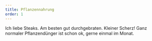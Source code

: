 ```yaml
---
title: Pflanzennahrung
order: 1
---
```



Ich liebe Steaks. Am besten gut durchgebraten. Kleiner Scherz! Ganz normaler Pflanzend&uuml;nger ist schon ok, gerne einmal im Monat.